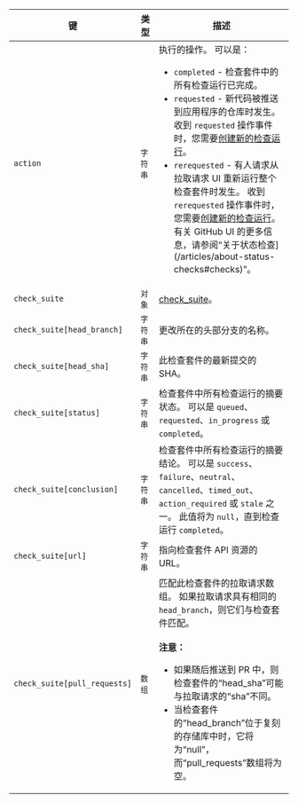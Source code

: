 | 键                            | 类型    | 描述                                                                                                                                          |
| ---------------------------- | ----- | ------------------------------------------------------------------------------------------------------------------------------------------- |
| `action`                     | `字符串` | 执行的操作。 可以是：<ul><li>`completed` - 检查套件中的所有检查运行已完成。</li><li>`requested` - 新代码被推送到应用程序的仓库时发生。 收到 `requested` 操作事件时，您需要[创建新的检查运行](/rest/reference/checks#create-a-check-run)。</li><li>`rerequested` - 有人请求从拉取请求 UI 重新运行整个检查套件时发生。 收到 `rerequested` 操作事件时，您需要[创建新的检查运行](/rest/reference/checks#create-a-check-run)。 有关 GitHub UI 的更多信息，请参阅“关于状态检查](/articles/about-status-checks#checks)”。</li></ul>                                                                                                        |
| `check_suite`                | `对象`  | [check_suite](/rest/reference/checks#suites)。                                                                                               |
| `check_suite[head_branch]`   | `字符串` | 更改所在的头部分支的名称。                                                                                                                               |
| `check_suite[head_sha]`      | `字符串` | 此检查套件的最新提交的 SHA。                                                                                                                            |
| `check_suite[status]`        | `字符串` | 检查套件中所有检查运行的摘要状态。 可以是 `queued`、`requested`、`in_progress` 或 `completed`。                                                                     |
| `check_suite[conclusion]`    | `字符串` | 检查套件中所有检查运行的摘要结论。 可以是 `success`、`failure`、`neutral`、`cancelled`、`timed_out`、`action_required` 或 `stale` 之一。 此值将为 `null`，直到检查运行 `completed`。 |
| `check_suite[url]`           | `字符串` | 指向检查套件 API 资源的 URL。                                                                                                                         |
| `check_suite[pull_requests]` | `数组`  | 匹配此检查套件的拉取请求数组。 如果拉取请求具有相同的 `head_branch`，则它们与检查套件匹配。<br/><br/>**注意：**<ul><li>如果随后推送到 PR 中，则检查套件的“head_sha”可能与拉取请求的“sha”不同。</li><li>当检查套件的“head_branch”位于复刻的存储库中时，它将为“null”，而“pull_requests”数组将为空。</li></ul>                                 |
